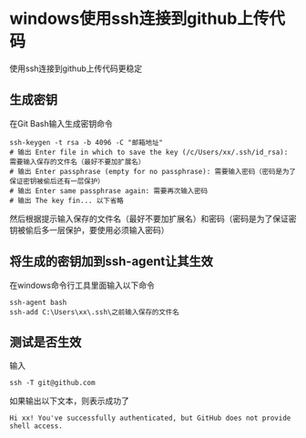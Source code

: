 # windows使用ssh连接到github上传代码
使用ssh连接到github上传代码更稳定

## 生成密钥
在Git Bash输入生成密钥命令
```brash
ssh-keygen -t rsa -b 4096 -C "邮箱地址"
# 输出 Enter file in which to save the key (/c/Users/xx/.ssh/id_rsa): 需要输入保存的文件名（最好不要加扩展名）
# 输出 Enter passphrase (empty for no passphrase): 需要输入密码（密码是为了保证密钥被偷后还有一层保护）
# 输出 Enter same passphrase again: 需要再次输入密码
# 输出 The key fin... 以下省略
```
然后根据提示输入保存的文件名（最好不要加扩展名）和密码（密码是为了保证密钥被偷后多一层保护，要使用必须输入密码）  

## 将生成的密钥加到ssh-agent让其生效
在windows命令行工具里面输入以下命令
```brash
ssh-agent bash
ssh-add C:\Users\xx\.ssh\之前输入保存的文件名
```

## 测试是否生效
输入
```brash
ssh -T git@github.com
```
如果输出以下文本，则表示成功了
```brash
Hi xx! You've successfully authenticated, but GitHub does not provide shell access.
```

